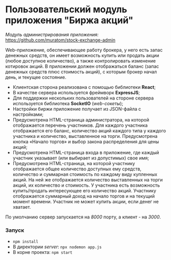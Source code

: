# Пользовательский модуль приложения "Биржа акций"

_Модуль администрирования приложения:_ https://github.com/muratom/stock-exchange-admin

Web-приложение, обеспечивающее работу брокера, у него есть запас денежных средств,
он имеет возможность купить или продать акции (любое доступное количество),
а также контролировать изменение котировок акций. В приложении должен отображаться баланс
(запас денежных средств плюс стоимость акций), с которым брокер начал день, и текущее состояние.

* Клиентская сторона реализована с помощью библиотеки **React**;
* В качестве сервера используется фреймворк **ExpressJS**;
* Для поддержки нескольких пользователей на стороне сервера используется библиотека **SocketIO** (_web-сокеты_);
* Настройки биржи приложение получает из JSON-файла с настройками;
* Предусмотрена HTML-страница администратора, на которой отображается перечень участников.
Для каждого участника отображается его баланс, количество акций каждого типа у каждого участника и количество,
выставленное на торги. Предусмотрена кнопка «Начало торгов» и выбор закона распределения для цены акций;
* Предусмотрена HTML-страница входа в приложение, где каждый участник указывает (или выбирает из допустимых) свое имя;
* Предусмотрена HTML-страница, на которой участнику отображается общее количество доступных ему средств,
количество и суммарная стоимость по каждому виду купленных акций. На ней же отображается количество выставленных на
торги акций, их количество и стоимость. У участника есть возможность купить/продать интересующее его количество акций.
Участнику отображается суммарный доход на начало торгов и на текущий момент времени. Участник не может купить акции,
если денег не хватает.

По умолчанию сервер запускается на _8000_ порту, а клиент - на _3000_.

### Запуск
* `npm install`
* В директории _server_: `npx nodemon app.js`
* В корне проекта: `npm start`
